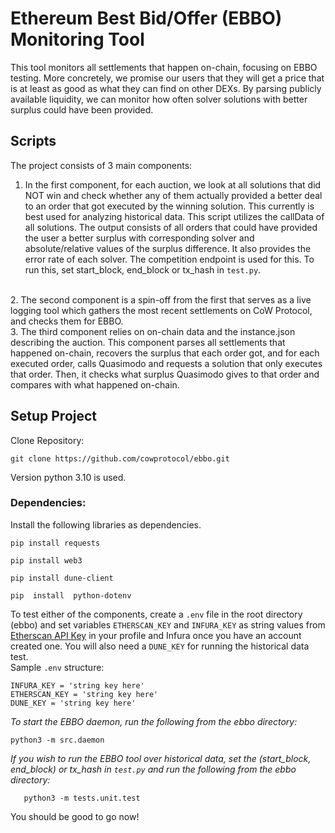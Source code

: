 
# Ethereum Best Bid/Offer (EBBO) Monitoring Tool

  

This tool monitors all settlements that happen on-chain, focusing on EBBO testing. More concretely, we promise our users that they will get a price that is at least as good as what they can find on other DEXs. By parsing publicly available liquidity, we can monitor how often solver solutions with better surplus could have been provided.

  
## Scripts

The project consists of 3 main components: <br>

1. In the first component, for each auction, we look at all solutions that did NOT win and check whether any of them actually provided a better deal to an order that got executed by the winning solution. This currently is best used for analyzing historical data. This script utilizes the callData of all solutions.
The output consists of all orders that could have provided the user a better surplus with corresponding solver and absolute/relative values of the surplus difference. It also provides the error rate of each solver. The competition endpoint is used for this. To run this, set start_block, end_block or tx_hash in `test.py`.
<br>
2. The second component is a spin-off from the first that serves as a live logging tool which gathers the most recent settlements on CoW Protocol, and checks them for EBBO.
<br>
3. The third component relies on on-chain data and the instance.json describing the auction. This component parses all settlements that happened on-chain, recovers the surplus that each order got, and for each executed order, calls Quasimodo and requests a solution that only executes that order. Then, it checks what surplus Quasimodo gives to that order and compares with what happened on-chain.

  

## Setup Project

Clone Repository: <br>
  

    git clone https://github.com/cowprotocol/ebbo.git


Version python 3.10 is used. <br>

### Dependencies:


Install the following libraries as dependencies. <br>

    pip install requests
    
    pip install web3
    
    pip install dune-client
    
    pip  install  python-dotenv
  

To test either of the components, create a `.env` file in the root directory (ebbo) and set variables `ETHERSCAN_KEY` and `INFURA_KEY` as string values from [Etherscan API Key](https://etherscan.io/myapikey) in your profile and Infura once you have an account created one. You will also need a `DUNE_KEY` for running the historical data test. <br>
Sample `.env` structure:

    INFURA_KEY = 'string key here'
    ETHERSCAN_KEY = 'string key here'
    DUNE_KEY = 'string key here'


*To start the EBBO daemon, run the following from the ebbo directory:* <br>

    python3 -m src.daemon

*If you wish to run the EBBO tool over historical data, set the (start_block, end_block) or tx_hash in `test.py` and run the following from the ebbo directory:* <br>

       python3 -m tests.unit.test

You should be good to go now!


